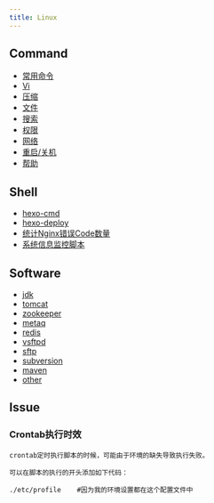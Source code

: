 ```yaml
---
title: Linux
---
```


## Command

- [常用命令](command/index.html)
- [Vi](command/vi.html)
- [压缩](command/compress.html)
- [文件](command/file.html)
- [搜索](command/search.html)
- [权限](command/shutdown.html)
- [网络](command/network.html)
- [重启/关机](command/shutdown.html)
- [帮助](command/help.html)

## Shell

- [hexo-cmd](shell/hexmo-cmd.html)
- [hexo-deploy](shell/hexo-deploy.html)
- [统计Nginx错误Code数量](shell/nginx-error.html)
- [系统信息监控脚本](shell/system-monitor.html)

## Software

- [jdk](software/jdk.html)
- [tomcat](software/tomcat.html)
- [zookeeper](software/zookeeper.html)
- [metaq](software/metaq.html)
- [redis](software/redis.html)
- [vsftpd](software/ftp.html)
- [sftp](software/sftp.html)
- [subversion](software/subversion.html)
- [maven](software/maven.html)
- [other](software/other.html)

## Issue

### Crontab执行时效

```
crontab定时执行脚本的时候，可能由于环境的缺失导致执行失败。

可以在脚本的执行的开头添加如下代码：

./etc/profile    #因为我的环境设置都在这个配置文件中

```
